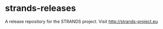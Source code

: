 strands-releases
================

A release repository for the STRANDS project. Visit http://strands-project.eu
